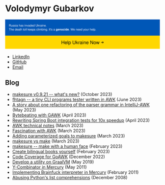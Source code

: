 # Volodymyr Gubarkov

[![Stand With Ukraine](https://raw.githubusercontent.com/vshymanskyy/StandWithUkraine/main/banner2-direct.svg)](https://stand-with-ukraine.pp.ua)

- [LinkedIn](https://www.linkedin.com/in/gubarkovv/)
- [GitHub](https://github.com/xonixx)
- [Email](mailto:xonixx@gmail.com)

## Blog

- [makesure v0.9.21 -- what's new?](revamp_define.md) (October 2023)
- [fhtagn -- a tiny CLI programs tester written in AWK](fhtagn.md) (June 2023)
- [A story about one refactoring of the parser grammar in IntelliJ-AWK](intellij-awk_grammar_refactoring.md) (May 2023)
- [Bytebeating with GAWK](bytebeat_gawk.md) (April 2023)
- [Rewriting Spring Boot integration tests for 10x speedup](https://www.cmlteam.com/blog/rewriting-spring-boot-integration-tests-for-10x-speedup) (April 2023)
- [AWK technical notes](awk_tech_notes.md) (March 2023)
- [Fascination with AWK](awk.md) (March 2023)
- [Adding parameterized goals to makesure](parameterized_goals.md) (March 2023)
- [makesure vs make](makesure-vs-make.md) (March 2023)
- [makesure -- make with a human face](makesure.md) (February 2023)
- [Create bilingual books yourself](bilingual_books.md) (February 2023)
- [Code Coverage for GoAWK](goawk_cover.md) (December 2022)
- [Develop a utility on GraalVM](https://medium.com/cmlteam/develop-a-utility-on-graalvm-cc160feafc19) (May 2019)
- [Y-Combinator in Mercury](y-combinator.md) (May 2011)
- [Implementing Brainfuck interpreter in Mercury](brainfuck.md) (February 2011)
- [Abusing Python's list comprehensions](abusing_python.md) (December 2008)

